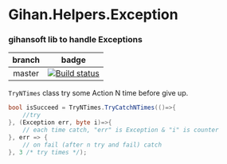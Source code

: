 # Gihan.Helpers.Exception
### gihansoft lib to handle Exceptions
| branch | badge |
|:------:|:-----:|
| master | [![Build status](https://ci.appveyor.com/api/projects/status/xeu1yq04u7mrhqss/branch/master?svg=true)](https://ci.appveyor.com/project/chiefmb/gihan-helpers-exception/branch/master) |

`TryNTimes` class try some Action N time before give up.

```c#
bool isSucceed = TryNTimes.TryCatchNTimes(()=>{
	//try
}, (Exception err, byte i)=>{
	// each time catch, "err" is Exception & "i" is counter
}, err => {
	// on fail (after n try and fail) catch
}, 3 /* try times */);
```
